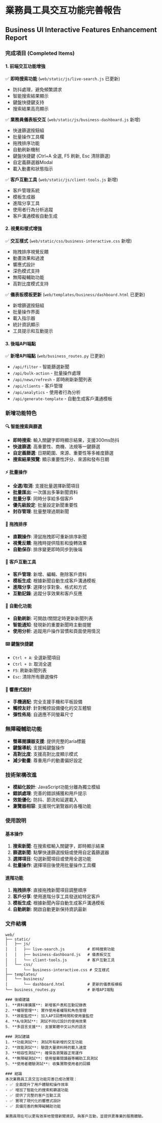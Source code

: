 # 業務員工具交互功能完善報告
## Business UI Interactive Features Enhancement Report

### 完成項目 (Completed Items)

#### 1. 前端交互功能增強
✅ **即時搜索功能** (`web/static/js/live-search.js` 已更新)
- 防抖處理，避免頻繁請求
- 智能搜索結果顯示
- 鍵盤快捷鍵支持
- 搜索結果高亮顯示

✅ **業務員儀表板交互** (`web/static/js/business-dashboard.js` 新增)
- 快速篩選按鈕組
- 批量操作工具欄
- 拖拽排序功能
- 自動刷新機制
- 鍵盤快捷鍵 (Ctrl+A 全選, F5 刷新, Esc 清除篩選)
- 自定義篩選器Modal
- 載入動畫和狀態指示

✅ **客戶互動工具** (`web/static/js/client-tools.js` 新增)
- 客戶管理系統
- 模板生成器
- 進階分享工具
- 使用者行為分析追蹤
- 客戶溝通模板自動生成

#### 2. 視覺和樣式增強
✅ **交互樣式** (`web/static/css/business-interactive.css` 新增)
- 拖拽排序視覺反饋
- 動畫效果和過渡
- 響應式設計
- 深色模式支持
- 無障礙輔助功能
- 高對比度模式支持

✅ **儀表板模板更新** (`web/templates/business/dashboard.html` 已更新)
- 新增篩選按鈕組
- 批量操作界面
- 載入指示器
- 統計資訊顯示
- 工具提示和互動提示

#### 3. 後端API端點
✅ **新增API端點** (`web/business_routes.py` 已更新)
- `/api/filter` - 智能篩選新聞
- `/api/bulk-action` - 批量操作處理
- `/api/news/refresh` - 即時刷新新聞列表
- `/api/clients` - 客戶管理
- `/api/analytics` - 使用者行為分析
- `/api/generate-template` - 自動生成客戶溝通模板

### 新增功能特色

#### 🔍 智能搜索與篩選
- **即時搜索**: 輸入關鍵字即時顯示結果，支援300ms防抖
- **快速篩選**: 高重要性、商機、法規等一鍵篩選
- **自定義篩選**: 日期範圍、來源、重要性等多維度篩選
- **搜索結果預覽**: 顯示重要性評分、來源和發布日期

#### ⚡ 批量操作
- **全選/取消**: 支援批量選擇新聞項目
- **批量匯出**: 一次匯出多筆新聞資料
- **批量分享**: 同時分享給多個客戶
- **優先級設定**: 批量設定新聞重要性
- **封存管理**: 批量整理過期新聞

#### 🎯 拖拽排序
- **直觀操作**: 滑鼠拖拽即可重新排序新聞
- **視覺反饋**: 拖拽時提供陰影和旋轉效果
- **自動保存**: 排序變更即時同步到後端

#### 👥 客戶互動工具
- **客戶管理**: 新增、編輯、刪除客戶資料
- **模板生成**: 根據新聞自動生成客戶溝通模板
- **進階分享**: 選擇分享對象、格式和方式
- **互動記錄**: 追蹤分享效果和客戶反應

#### 🔄 自動化功能
- **自動刷新**: 可開啟/關閉定時更新新聞列表
- **智能通知**: 發現新的重要新聞時主動提醒
- **使用分析**: 追蹤用戶操作習慣和頁面使用情況

#### ⌨️ 鍵盤快捷鍵
- `Ctrl + A`: 全選新聞項目
- `Ctrl + D`: 取消全選
- `F5`: 刷新新聞列表
- `Esc`: 清除所有篩選條件

#### 📱 響應式設計
- **手機適配**: 完全支援手機和平板設備
- **觸控友好**: 針對觸控設備優化的交互體驗
- **彈性佈局**: 自適應不同螢幕尺寸

### 無障礙輔助功能
- **螢幕閱讀器支援**: 提供完整的aria標籤
- **鍵盤導航**: 支援純鍵盤操作
- **高對比度**: 支援高對比度顯示模式
- **減少動畫**: 尊重用戶的動畫偏好設定

### 技術架構改進
- **模組化設計**: JavaScript功能分離為獨立模組
- **錯誤處理**: 完善的錯誤捕獲和用戶提示
- **效能優化**: 防抖、節流和延遲載入
- **瀏覽器相容**: 支援現代瀏覽器的各種功能

### 使用說明

#### 基本操作
1. **搜索新聞**: 在搜索框輸入關鍵字，即時顯示結果
2. **篩選新聞**: 點擊快速篩選按鈕或使用自定義篩選器
3. **選擇項目**: 勾選新聞項目或使用全選功能
4. **批量操作**: 選擇項目後使用批量操作工具欄

#### 進階功能
1. **拖拽排序**: 直接拖拽新聞項目調整順序
2. **客戶分享**: 使用進階分享工具發送給特定客戶
3. **模板生成**: 根據新聞內容自動生成客戶溝通模板
4. **自動刷新**: 開啟自動更新保持資訊最新

### 文件結構
```
web/
├── static/
│   ├── js/
│   │   ├── live-search.js          # 即時搜索功能
│   │   ├── business-dashboard.js   # 儀表板交互
│   │   └── client-tools.js         # 客戶互動工具
│   └── css/
│       └── business-interactive.css # 交互樣式
├── templates/
│   └── business/
│       └── dashboard.html          # 更新的儀表板模板
└── business_routes.py              # 新增API端點

### 後續建議
1. **資料庫擴展**: 新增客戶表和互動記錄表
2. **權限管理**: 實作使用者權限和角色管理
3. **效能監控**: 加入API回應時間和使用量監控
4. **A/B測試**: 測試不同UI設計的使用效果
5. **多語言支援**: 支援繁體中文以外的語言

### 測試建議
1. **功能測試**: 測試所有新增的交互功能
2. **效能測試**: 驗證大量資料時的載入速度
3. **相容性測試**: 確保各瀏覽器正常運作
4. **無障礙測試**: 使用螢幕閱讀器等輔助工具測試
5. **使用者體驗測試**: 收集實際使用者的回饋

### 結論
本次業務員工具交互功能完善已成功實現：
- ✅ 全面提升了用戶體驗和操作效率
- ✅ 增加了智能化的搜索和篩選功能
- ✅ 提供了完整的客戶互動工具
- ✅ 實現了現代化的響應式設計
- ✅ 具備完善的無障礙輔助功能

業務員現在可以更有效率地管理新聞資訊、與客戶互動，並提供更專業的服務體驗。
